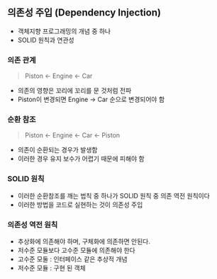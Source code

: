 
## 의존성 주입 (Dependency Injection)

- 객체지향 프로그래밍의 개념 중 하나
- SOLID 원칙과 연관성

### 의존 관계
> Piston <- Engine <- Car

- 의존의 영향은 꼬리에 꼬리를 문 것처럼 전파
- Piston이 변경되면 Engine -> Car 순으로 변경되어야 함

### 순환 참조
> Piston <- Engine <- Car <- Piston

- 의존이 순환되는 경우가 발생함
- 이러한 경우 유지 보수가 어렵기 때문에 피해야 함


### SOLID 원칙

- 이러한 순환참조를 깨는 법칙 중 하나가 SOLID 원칙 중 의존 역전 원칙이다
- 이러한 방법을 코드로 실현하는 것이 의존성 주입

### 의존성 역전 원칙
- 추상화에 의존해야 하며, 구체화에 의존하면 안된다.
- 저수준 모듈보다 고수준 모듈에 의존해야 한다
- 고수준 모둘 : 인터페이스 같은 추상적 개념
- 저수준 모듈 : 구현 된 객체 



